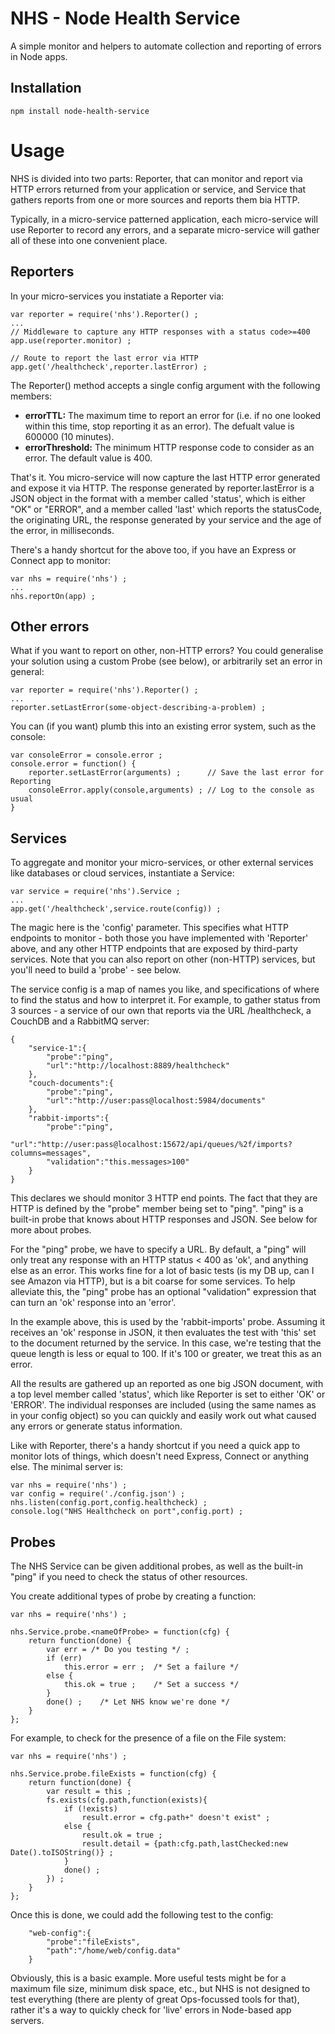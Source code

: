 NHS - Node Health Service
=========================

A simple monitor and helpers to automate collection and reporting of errors in Node apps.

Installation
------------
	
	npm install node-health-service
	
Usage
=====
NHS is divided into two parts: Reporter, that can monitor and report via HTTP errors returned from your application or service, and Service that gathers reports from one or more sources and reports them bia HTTP.

Typically, in a micro-service patterned application, each micro-service will use Reporter to record any errors, and a separate micro-service will gather all of these into one convenient place.

Reporters
---------
In your micro-services you instatiate a Reporter via:

	var reporter = require('nhs').Reporter() ;
	...
	// Middleware to capture any HTTP responses with a status code>=400
	app.use(reporter.monitor) ; 
	
	// Route to report the last error via HTTP
	app.get('/healthcheck',reporter.lastError) ;
	
The Reporter() method accepts a single config argument with the following members:

* __errorTTL:__ The maximum time to report an error for (i.e. if no one looked within this time, stop reporting it as an error). The defualt value is 600000 (10 minutes).
* __errorThreshold:__ The minimum HTTP response code to consider as an error. The default value is 400.
	
That's it. You micro-service will now capture the last HTTP error generated and expose it via HTTP. The response generated by reporter.lastError is a JSON object in the format with a member called 'status', which is either "OK" or "ERROR", and a member called 'last' which reports the statusCode, the originating URL, the response generated by your service and the age of the error, in milliseconds.

There's a handy shortcut for the above too, if you have an Express or Connect app to monitor:

	var nhs = require('nhs') ;
	...
	nhs.reportOn(app) ;

Other errors
------------
What if you want to report on other, non-HTTP errors? You could generalise your solution using a custom Probe (see below), or arbitrarily set an error in general:

	var reporter = require('nhs').Reporter() ;
	...
	reporter.setLastError(some-object-describing-a-problem) ;
	
You can (if you want) plumb this into an existing error system, such as the console:

	var consoleError = console.error ;
	console.error = function() {
		reporter.setLastError(arguments) ;		// Save the last error for Reporting
		consoleError.apply(console,arguments) ;	// Log to the console as usual
	}

Services
--------

To aggregate and monitor your micro-services, or other external services like databases or cloud services, instantiate a Service:

	var service = require('nhs').Service ;
	...
	app.get('/healthcheck',service.route(config)) ;
	
The magic here is the 'config' parameter. This specifies what HTTP endpoints to monitor - both those you have implemented with 'Reporter' above, and any other HTTP endpoints that are exposed by third-party services. Note that you can also report on other (non-HTTP) services, but you'll need to build a 'probe' - see below.

The service config is a map of names you like, and specifications of where to find the status and how to interpret it. For example, to gather status from 3 sources - a service of our own that reports via the URL /healthcheck, a CouchDB and a RabbitMQ server:

	{
		"service-1":{
			"probe":"ping",
			"url":"http://localhost:8889/healthcheck"
		},
		"couch-documents":{
			"probe":"ping",
			"url":"http://user:pass@localhost:5984/documents"
		},
		"rabbit-imports":{
			"probe":"ping",
			"url":"http://user:pass@localhost:15672/api/queues/%2f/imports?columns=messages",
			"validation":"this.messages>100"
		}
	}

This declares we should monitor 3 HTTP end points. The fact that they are HTTP is defined by the "probe" member being set to "ping". "ping" is a built-in probe that knows about HTTP responses and JSON. See below for more about probes.

For the "ping" probe, we have to specify a URL. By default, a "ping" will only treat any response with an HTTP status < 400 as 'ok', and anything else as an error. This works fine for a lot of basic tests (is my DB up, can I see Amazon via HTTP), but is a bit coarse for some services. To help alleviate this, the "ping" probe has an optional "validation" expression that can turn an 'ok' response into an 'error'.

In the example above, this is used by the 'rabbit-imports' probe. Assuming it receives an 'ok' response in JSON, it then evaluates the test with 'this' set to the document returned by the service. In this case, we're testing that the queue length is less or equal to 100. If it's 100 or greater, we treat this as an error.

All the results are gathered up an reported as one big JSON document, with a top level member called 'status', which like Reporter is set to either 'OK' or 'ERROR'. The individual responses are included (using the same names as in your config object) so you can quickly and easily work out what caused any errors or generate status information.

Like with Reporter, there's a handy shortcut if you need a quick app to monitor lots of things, which doesn't need Express, Connect or anything else. The minimal server is:

	var nhs = require('nhs') ;
	var config = require('./config.json') ;
	nhs.listen(config.port,config.healthcheck) ;
	console.log("NHS Healthcheck on port",config.port) ;

Probes
------

The NHS Service can be given additional probes, as well as the built-in "ping" if you need to check the status of other resources.

You create additional types of probe by creating a function:

	var nhs = require('nhs') ;

	nhs.Service.probe.<nameOfProbe> = function(cfg) {
		return function(done) {
			var err = /* Do you testing */ ;
			if (err)
				this.error = err ;	/* Set a failure */
			else {
				this.ok = true ;	/* Set a success */
			}
			done() ;	/* Let NHS know we're done */
		}
	};

For example, to check for the presence of a file on the File system:

	var nhs = require('nhs') ;

	nhs.Service.probe.fileExists = function(cfg) {
		return function(done) {
			var result = this ;
			fs.exists(cfg.path,function(exists){
				if (!exists)
					result.error = cfg.path+" doesn't exist" ;
				else {
					result.ok = true ;
					result.detail = {path:cfg.path,lastChecked:new Date().toISOString()} ;
				}
				done() ;
			}) ;
		}
	};

Once this is done, we could add the following test to the config:

		"web-config":{
			"probe":"fileExists",
			"path":"/home/web/config.data"
		}

Obviously, this is a basic example. More useful tests might be for a maximum file size, minimum disk space, etc., but NHS is not designed to test everything (there are plenty of great Ops-focussed tools for that), rather it's a way to quickly check for 'live' errors in Node-based app servers.